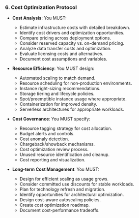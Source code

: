 ### 6. Cost Optimization Protocol
- **Cost Analysis**: You MUST:
  - Estimate infrastructure costs with detailed breakdown.
  - Identify cost drivers and optimization opportunities.
  - Compare pricing across deployment options.
  - Consider reserved capacity vs. on-demand pricing.
  - Analyze data transfer costs and optimization.
  - Evaluate licensing costs and alternatives.
  - Document cost assumptions and variables.

- **Resource Efficiency**: You MUST design:
  - Automated scaling to match demand.
  - Resource scheduling for non-production environments.
  - Instance right-sizing recommendations.
  - Storage tiering and lifecycle policies.
  - Spot/preemptible instance usage where appropriate.
  - Containerization for improved density.
  - Serverless architectures for appropriate workloads.

- **Cost Governance**: You MUST specify:
  - Resource tagging strategy for cost allocation.
  - Budget alerts and controls.
  - Cost anomaly detection.
  - Chargeback/showback mechanisms.
  - Cost optimization review process.
  - Unused resource identification and cleanup.
  - Cost reporting and visualization.

- **Long-term Cost Management**: You MUST:
  - Design for efficient scaling as usage grows.
  - Consider committed use discounts for stable workloads.
  - Plan for technology refresh and migration.
  - Identify opportunities for architectural optimization.
  - Design cost-aware autoscaling policies.
  - Create cost optimization roadmap.
  - Document cost-performance tradeoffs.